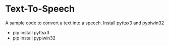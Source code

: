 # Text-To-Speech
A sample code to convert a text into a speech.
Install pyttsx3 and pypiwin32 
   - pip install pyttsx3
   - pip install pypiwin32

